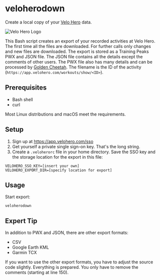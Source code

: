 # veloherodown

Create a local copy of your [Velo Hero](https://www.velohero.com/) data.

![Velo Hero Logo](https://www.velohero.com/static/touchicon.png)

This Bash script creates an export of your recorded activities at Velo Hero.
The first time all the files are downloaded.
For further calls only changes and new files are downloaded.
The export is stored as a Training Peaks PWX and JSON file.
The JSON file contains all the details except the comments of other users.
The PWX file also has many details and can be processed by [Golden Cheetah](http://www.goldencheetah.org/).
The filename is the ID of the activity (`https://app.velohero.com/workouts/show/<ID>`).

## Prerequisites

* Bash shell
* curl

Most Linux distributions and macOS meet the requirements.

## Setup

1. Sign up at https://app.velohero.com/sso
2. Get yourself a private single sign-on key. That's the long string.
3. Create a `.veloherorc` file in your home directory. Save the SSO key and the storage location for the export in this file:
~~~
VELOHERO_SSO_KEY=[insert your own]
VELOHERO_EXPORT_DIR=[specify location for export]
~~~

## Usage

Start export:

    veloherodown

## Expert Tip

In addition to PWX and JSON, there are other export formats:

* CSV
* Google Earth KML
* Garmin TCX

If you want to use the other export formats, you have to adjust the source code slightly. Everything is prepared. You only have to remove the comments (starting at line 150).